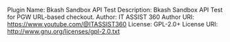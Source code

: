 Plugin Name: Bkash Sandbox API Test
Description: Bkash Sandbox API Test for PGW URL-based checkout.
Author:      IT ASSIST 360
Author URI:  https://www.youtube.com/@ITASSIST360
License:     GPL-2.0+
License URI: http://www.gnu.org/licenses/gpl-2.0.txt
